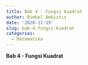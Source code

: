```yaml
---
title: Bab 4 - Fungsi Kuadrat
author: Bimbel Ambistis
date: '2020-11-19'
slug: bab-4-fungsi-kuadrat
categories: 
  - Matematika
---
```


**Bab 4 - Fungsi Kuadrat**

